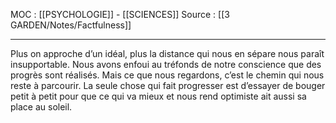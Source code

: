 MOC : [[PSYCHOLOGIE]] - [[SCIENCES]]
Source : [[3 GARDEN/Notes/Factfulness]]
***

Plus on approche d’un idéal, plus la distance qui nous en sépare nous paraît insupportable.
Nous avons enfoui au tréfonds de notre conscience que des progrès sont réalisés. Mais ce que nous regardons, c’est le chemin qui nous reste à parcourir.
La seule chose qui fait progresser est d’essayer de bouger petit à petit pour que ce qui va mieux et nous rend optimiste ait aussi sa place au soleil.
